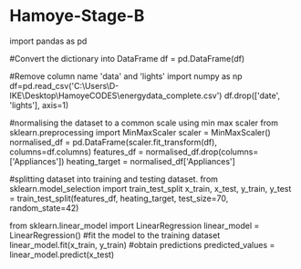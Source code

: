# Hamoye-Stage-B
import pandas as pd

#Convert the dictionary into DataFrame
df = pd.DataFrame(df)
  
#Remove column name 'data' and 'lights'
import numpy as np
df=pd.read_csv('C:\\Users\\D-IKE\\Desktop\\HamoyeCODES\\energydata_complete.csv')
df.drop(['date', 'lights'], axis=1)

#normalising the dataset to a common scale using min max scaler
from sklearn.preprocessing import MinMaxScaler
scaler = MinMaxScaler()
normalised_df = pd.DataFrame(scaler.fit_transform(df), columns=df.columns)
features_df = normalised_df.drop(columns=['Appliances'])
heating_target = normalised_df['Appliances']

#splitting dataset into training and testing dataset.
from sklearn.model_selection import train_test_split
x_train, x_test, y_train, y_test = train_test_split(features_df, heating_target,
test_size=70, random_state=42)

from sklearn.linear_model import LinearRegression
linear_model = LinearRegression()
#fit the model to the training dataset
linear_model.fit(x_train, y_train)
#obtain predictions
predicted_values = linear_model.predict(x_test)
